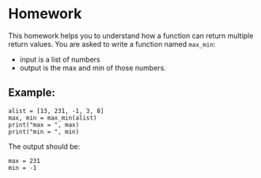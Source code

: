 # Homework 

This homework helps you to understand how a function can return multiple return
values. You are asked to write a function named `max_min`:

* input is a list of numbers
* output is the max and min of those numbers.

## Example:

    alist = [13, 231, -1, 3, 8]
    max, min = max_min(alist)
    print("max = ", max) 
    print("min = ", min)

The output should be:

    max = 231
    min = -1



